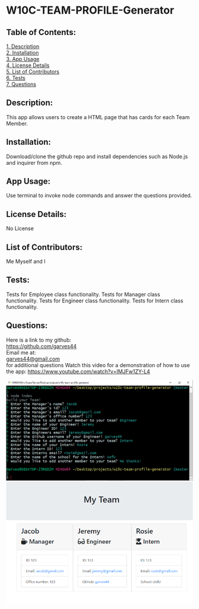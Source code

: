 # W10C-TEAM-PROFILE-Generator  
  
## Table of Contents:  
[1. Description](#Description)  
[2. Installation](#Installation)  
[3. App Usage](#App-Usage)  
[4. License Details](#License-Details)  
[5. List of Contributors](#List-of-Contributors)  
[6. Tests](#Tests)  
[7. Questions](#Questions)  
## Description:
This app allows users to create a HTML page that has cards for each Team Member.
## Installation:
Download/clone the github repo and install dependencies such as Node.js and inquirer from npm.
## App Usage:
Use terminal to invoke node commands and answer the questions provided.
## License Details:  
 No License 
## List of Contributors:
Me Myself and I
## Tests:
Tests for Employee class functionality.
Tests for Manager class functionality.
Tests for Engineer class functionality.
Tests for Intern class functionality.
## Questions:
 Here is a link to my github:  
https://github.com/garves44  
 Email me at:  
garves44@gmail.com  
for additional questions
Watch this video for a demonstration of how to use the app:
https://www.youtube.com/watch?v=IMJFw1ZY-L4

![](/assets/images/tpg.PNG) 
![](/assets/images/tpgHTML.PNG) 
